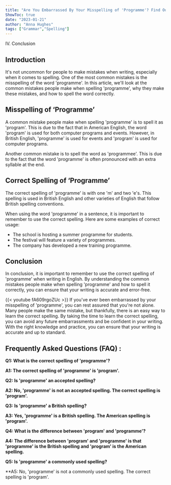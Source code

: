 ```yaml
---
title: "Are You Embarrassed By Your Misspelling of 'Programme'? Find Out the Correct Way Here!"
ShowToc: true 
date: "2023-01-21"
author: "Anna Hughes" 
tags: ["Grammar","Spelling"]
---
```

IV. Conclusion

## Introduction

It's not uncommon for people to make mistakes when writing, especially when it comes to spelling. One of the most common mistakes is the misspelling of the word 'programme'. In this article, we'll look at the common mistakes people make when spelling 'programme', why they make these mistakes, and how to spell the word correctly.

## Misspelling of ‘Programme’

A common mistake people make when spelling 'programme' is to spell it as 'program'. This is due to the fact that in American English, the word 'program' is used for both computer programs and events. However, in British English, 'programme' is used for events and 'program' is used for computer programs.

Another common mistake is to spell the word as 'programmee'. This is due to the fact that the word 'programme' is often pronounced with an extra syllable at the end.

## Correct Spelling of ‘Programme’

The correct spelling of 'programme' is with one 'm' and two 'e's. This spelling is used in British English and other varieties of English that follow British spelling conventions.

When using the word 'programme' in a sentence, it is important to remember to use the correct spelling. Here are some examples of correct usage:

- The school is hosting a summer programme for students.
- The festival will feature a variety of programmes.
- The company has developed a new training programme.

## Conclusion

In conclusion, it is important to remember to use the correct spelling of 'programme' when writing in English. By understanding the common mistakes people make when spelling 'programme' and how to spell it correctly, you can ensure that your writing is accurate and error-free.

{{< youtube fA609rgoZUc >}} 
If you've ever been embarrassed by your misspelling of 'programme', you can rest assured that you're not alone. Many people make the same mistake, but thankfully, there is an easy way to learn the correct spelling. By taking the time to learn the correct spelling, you can avoid any future embarrassments and be confident in your writing. With the right knowledge and practice, you can ensure that your writing is accurate and up to standard.

## Frequently Asked Questions (FAQ) :
**Q1: What is the correct spelling of 'programme'?**

**A1: The correct spelling of 'programme' is 'program'.**

**Q2: Is 'programme' an accepted spelling?**

**A2: No, 'programme' is not an accepted spelling. The correct spelling is 'program'.**

**Q3: Is 'programme' a British spelling?**

**A3: Yes, 'programme' is a British spelling. The American spelling is 'program'.**

**Q4: What is the difference between 'program' and 'programme'?**

**A4: The difference between 'program' and 'programme' is that 'programme' is the British spelling and 'program' is the American spelling.**

**Q5: Is 'programme' a commonly used spelling?**

**A5: No, 'programme' is not a commonly used spelling. The correct spelling is 'program'.





